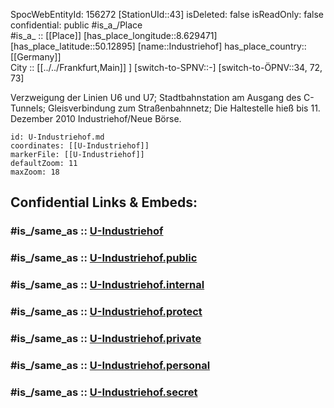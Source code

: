 ﻿---
location:
- 50.12895
- 8.629471
mapmarker: subway
mapzoom:
- 8
- 18
tags:
- geo/station/subway
type: Station
---

SpocWebEntityId: 156272
[StationUId::43] 
isDeleted: false
isReadOnly: false
confidential: public
#is_a_/Place  
#is_a_ :: [[Place]] 
[has_place_longitude::8.629471] 
[has_place_latitude::50.12895] 
[name::Industriehof] 
has_place_country:: [[Germany]]  
City :: [[../../Frankfurt,Main]] ] 
[switch-to-SPNV::-] 
[switch-to-ÖPNV::34, 72, 73] 

Verzweigung der Linien U6 und U7; Stadtbahnstation am Ausgang des C-Tunnels; Gleisverbindung zum Straßenbahnnetz; Die Haltestelle hieß bis 11. Dezember 2010 Industriehof/Neue Börse.

```leaflet
id: U-Industriehof.md
coordinates: [[U-Industriehof]] 
markerFile: [[U-Industriehof]] 
defaultZoom: 11 
maxZoom: 18
```


## Confidential Links & Embeds: 

### #is_/same_as :: [U-Industriehof](U-Industriehof.md) 

### #is_/same_as :: [U-Industriehof.public](/_public/Earth/Continent/Europe/Europe~Central/Germany/Germany~West/Hessen/counties~Hessen/Frankfurt~Main/Stations-FFM~U/U-Industriehof.public.md) 

### #is_/same_as :: [U-Industriehof.internal](/_internal/Earth/Continent/Europe/Europe~Central/Germany/Germany~West/Hessen/counties~Hessen/Frankfurt~Main/Stations-FFM~U/U-Industriehof.internal.md) 

### #is_/same_as :: [U-Industriehof.protect](/_protect/Earth/Continent/Europe/Europe~Central/Germany/Germany~West/Hessen/counties~Hessen/Frankfurt~Main/Stations-FFM~U/U-Industriehof.protect.md) 

### #is_/same_as :: [U-Industriehof.private](/_private/Earth/Continent/Europe/Europe~Central/Germany/Germany~West/Hessen/counties~Hessen/Frankfurt~Main/Stations-FFM~U/U-Industriehof.private.md) 

### #is_/same_as :: [U-Industriehof.personal](/_personal/Earth/Continent/Europe/Europe~Central/Germany/Germany~West/Hessen/counties~Hessen/Frankfurt~Main/Stations-FFM~U/U-Industriehof.personal.md) 

### #is_/same_as :: [U-Industriehof.secret](/_secret/Earth/Continent/Europe/Europe~Central/Germany/Germany~West/Hessen/counties~Hessen/Frankfurt~Main/Stations-FFM~U/U-Industriehof.secret.md)

